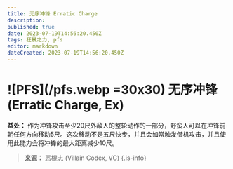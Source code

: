 ```yaml
---
title: 无序冲锋 Erratic Charge
description: 
published: true
date: 2023-07-19T14:56:20.450Z
tags: 狂暴之力, pfs
editor: markdown
dateCreated: 2023-07-19T14:56:20.450Z
---
```


# ![PFS](/pfs.webp =30x30) 无序冲锋 (Erratic Charge, Ex)

**益处：** 作为冲锋攻击至少20尺外敌人的整轮动作的一部分，野蛮人可以在冲锋前朝任何方向移动5尺。这次移动不是五尺快步，并且会如常触发借机攻击，并且使用此能力会将冲锋的最大距离减少10尺。

> **来源：** 恶棍志 (Villain Codex, VC)
{.is-info}
